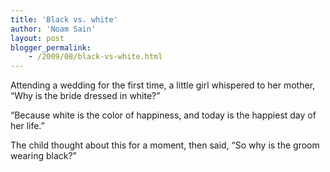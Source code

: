 ```yaml
---
title: 'Black vs. white'
author: 'Noam Sain'
layout: post
blogger_permalink:
    - /2009/08/black-vs-white.html
---
```


Attending a wedding for the first time, a little girl whispered to her mother, “Why is the bride dressed in white?”

“Because white is the color of happiness, and today is the happiest day of her life.”

The child thought about this for a moment, then said, “So why is the groom wearing black?”